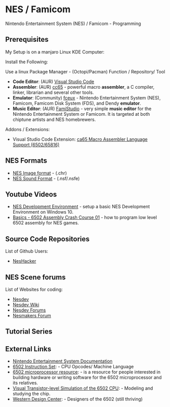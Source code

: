 # NES / Famicom
Nintendo Entertainment System (NES) / Famicom - Programming

## Prerequisites

My Setup is on a manjaro Linux KDE Computer:

Install the Following:

Use a linux Package Manager - (Octopi/Pacman)
Function / Repository/ Tool

* **Code Editor**: (AUR) [Visual Studio Code](https://code.visualstudio.com/)
* **Assembler**: (AUR) [cc65](https://cc65.github.io/) - powerful macro **assembler**, a C compiler, linker, librarian and several other tools.
* **Emulator**: (Community) [fceux](https://github.com/TASEmulators/fceux) - Nintendo Entertainment System (NES), Famicom, Famicom Disk System (FDS), and Dendy **emulator**. 
* **Music Editor**: (AUR) [FamiStudio](https://famistudio.org/) - very simple **music editor** for the Nintendo Entertainment System or Famicom. It is targeted at both chiptune artists and NES homebrewers.

Addons / Extensions:

* Visual Studio Code Extension: [ca65 Macro Assembler Language Support (6502/65816)](https://marketplace.visualstudio.com/items?itemName=tlgkccampbell.code-ca65)

## NES Formats

* [NES Image format](https://www.nesmakers.com/index.php?threads/getting-graphics-in-an-nes-ready-format-for-those-not-in-the-beta.189/) - (.chr)
* [NES Sound Format](https://fceux.com/web/help/NSFFormat.html) - (.nsf/.nsfe)

## Youtube Videos

* [NES Development Environment](https://www.youtube.com/watch?v=RtY5FV5TrIU) - setup a basic NES Development Environment on Windows 10.
* [Basics - 6502 Assembly Crash Course 01](https://www.youtube.com/watch?v=yEiNs7pKNh8) - how to program low level 6502 assembly for NES games.

## Source Code Repositories
List of Github Users:
* [NesHacker](https://github.com/NesHacker)

## NES Scene forums
List of Websites for coding:

* [Nesdev](https://www.nesdev.org/)
* [Nesdev Wiki](https://www.nesdev.org/wiki/Nesdev_Wiki)
* [Nesdev Forums](https://forums.nesdev.org/index.php)
* [Nesmakers Forum](https://www.nesmakers.com/index.php)

## Tutorial Series

## External Links

* [Nintendo Entertainment System Documentation](https://www.nesdev.org/NESDoc.pdf)
* [6502 Instruction Set](https://www.masswerk.at/6502/6502_instruction_set.html): - CPU Opcodes/ Machine Language
* [6502 microprocessor resource](http://6502.org/): - is a resource for people interested in building hardware or writing software for the 6502 microprocessor and its relatives.
* [Visual Transistor-level Simulation
 of the 6502 CPU](http://www.visual6502.org/): - Modeling and studying the chip.
* [Western Design Center](https://www.westerndesigncenter.com/wdc/): - Designers of the 6502 (still thriving)